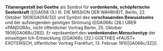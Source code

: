 
**Titanengestalt bei Goethe** als Symbol für **vordenkende, schöpferische Seelenkraft** ([[GA058 (3.) III. DIE MISSION DER WAHRHEIT, Berlin, 22. Oktober 1909|GA058/3]]) und Symbol des **vorschauenden Bewusstseins** und der aufsteigenden geistigen Strömung ([[GA068c (28.) ÜBER «PANDORA», nicht öffentlicher Vortrag Berlin, 25. Oktober 1909|GA068c/28]]). Er repräsentiert den **vordenkenden Menschentyp** der einseitigen Ich-Entwicklung ([[GA068c (32.) GOETHES «FAUST» EXOTERISCH, öffentlicher Vortrag Frankfurt, 13. Februar 1910|GA068c/32]]).
